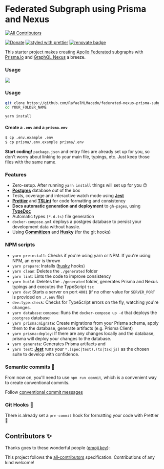 # Federated Subgraph using Prisma and Nexus
<!-- ALL-CONTRIBUTORS-BADGE:START - Do not remove or modify this section -->
[![All Contributors](https://img.shields.io/badge/all_contributors-0-orange.svg?style=flat-square "All Contributors")](#contributors-)
<!-- ALL-CONTRIBUTORS-BADGE:END -->

[![Donate](https://img.shields.io/badge/donate-paypal-blue.svg "donate")](https://paypal.me/rjdmacedo)
[![styled with prettier](https://img.shields.io/badge/styled_with-prettier-ff69b4.svg "styled with prettier")](https://github.com/prettier/prettier)
[![renovate badge](https://img.shields.io/badge/maintaied%20with-renovate-blue?logo=renovatebot "maintained with renovate")](https://app.renovatebot.com/dashboard)

This starter project makes creating [Apollo Federated](https://www.apollographql.com/docs/federation/) subgraphs with [Prisma.io](https://www.prisma.io/) and [GraphQL Nexus](https://nexusjs.org/) a breeze.

### Usage

![](https://i.imgur.com/6su71nR.png)

### Usage

```bash
git clone https://github.com/RafaelMLMacedo/federated-nexus-prisma-subgraph-template.git YOUR_FOLDER_NAME
cd YOUR_FOLDER_NAME

yarn install
```

#### Create a `.env` and a `prisma.env`

```bash
$ cp .env.example .env
$ cp prisma/.env.example prisma/.env
```

**Start coding!** `package.json` and entry files are already set up for you, so don't worry about linking to your main file, typings, etc. Just keep those files with the same name.

### Features

- Zero-setup. After running `yarn install` things will set up for you 😉
- **[Postgres](https://www.postgresql.org/)** database out of the box
- Tests, coverage and interactive watch mode using **[Jest](http://facebook.github.io/jest/)**
- **[Prettier](https://github.com/prettier/prettier)** and **[TSLint](https://palantir.github.io/tslint/)** for code formatting and consistency
- **Docs automatic generation and deployment** to `gh-pages`, using **[TypeDoc](http://typedoc.org/)**
- Automatic types `(*.d.ts)` file generation
- `docker-compose.yml` deploys a postgres database to persist your development data without hassle.
- Using **[Commitizen](https://github.com/commitizen/cz-cli)** and **[Husky](https://github.com/typicode/husky)** (for the git hooks)

### NPM scripts

- `yarn preinstall`: Checks if you're using yarn or NPM. If you're using NPM, an error is thrown
- `yarn prepare`: Installs ([husky](https://github.com/typicode/husky) hooks)
- `yarn clean`: Deletes the `./generated` folder
- `yarn lint`: Lints the code to improve consistency
- `yarn build`: Deletes the `./generated` folder, generates Prisma and Nexus typings and executes the TypeScript `tsc`
- `yarn dev`: Starts a server on port `4001` (if no other value for `SERVER_PORT` is provided on `./.env` file)
- `dev:type:check`: Checks for TypeScript errors on the fly, watching you're changes.
- `yarn database:compose`: Runs the `docker-compose up -d` that deploys the `postgres` database
- `yarn prisma:migrate`: Create migrations from your Prisma schema, apply them to the database, generate artifacts (e.g. Prisma Client)
- `yarn prisma:deploy`: If there are any changes locally and the database, prisma will deploy your changes to the database.
- `yarn generate`: Generates Prisma artifacts and 
- `yarn test`: **[Jest](http://facebook.github.io/jest/)** runs your `*.(spec|test).(ts|tsx|js)` as the chosen suite to develop with confidence.

### Semantic commits 🚓

From now on, you'll need to use `npm run commit`, which is a convenient way to create conventional commits.

Follow [conventional commit messages](https://github.com/conventional-changelog/conventional-changelog)

### Git Hooks 🎣

There is already set a `pre-commit` hook for formatting your code with Prettier 💅

## Contributors ✨

Thanks goes to these wonderful people ([emoji key](https://allcontributors.org/docs/en/emoji-key)):

<!-- ALL-CONTRIBUTORS-LIST:START - Do not remove or modify this section -->
<!-- prettier-ignore-start -->
<!-- markdownlint-disable -->
<!-- markdownlint-restore -->
<!-- prettier-ignore-end -->

<!-- ALL-CONTRIBUTORS-LIST:END -->

This project follows the [all-contributors](https://github.com/all-contributors/all-contributors) specification. Contributions of any kind welcome!
